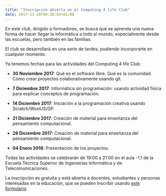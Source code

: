 ```yaml
---
title: "Inscripción abierta en el Computing 4 life Club"
date: 2017-11-20T09:30:03+01:00
---
```


En este *club*, dirigido a formadores, se busca que se aprenda una nueva forma de hacer llegar la informática a todo el mundo, especialmente desde las escuelas, pero también en las familias.

El club se desarrollará en una serie de tardes, pudiendo incorporarte en cualquier momento.

Ya tenemos fechas para las actividades del Computing 4 life Club: 

- **30 Noviembre 2017**: Qué es el software libre. Qué es la comunidad. Cómo crear proyectos colaborativamente usando git.

- **7 Diciembre 2017**: Informática sin programación: usando actividad física para explicar conceptos de programación.

- **14 Diciembre 2017**: Iniciación a la programación creativa usando Scratch/WoofJS/GP.

- **21 Diciembre 2017**: Creación de material para enseñanza del pensamiento computacional. 

- **28 Diciembre 2017**: Creación de material para enseñanza del pensamiento computacional.

- **04 Enero 2018**: Presentación de los proyectos.

Todas las actividades se celebrarán de 19:00 a 21:00 en el aula -1.1 de la Escuela Técnica Superior de Ingenierías Informática y de Telecomunicaciones.

La inscripción es gratuíta y está abierta a docentes, estudiantes y personas interesadas en la educación, que se pueden inscribir usando [este formulario](https://docs.google.com/forms/d/e/1FAIpQLSdkZWGK7-mON5RPcssywNvOMOUwtSMQs3Mf7XfyzKM35M07YQ/viewform?usp=sf_link).

